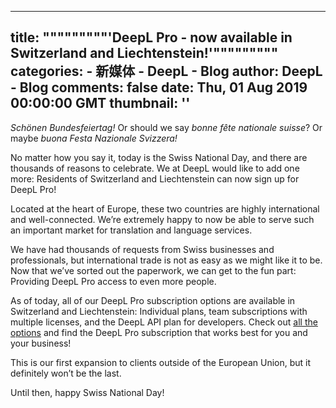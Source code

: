 
---
title: """""""""'DeepL Pro - now available in Switzerland and Liechtenstein!'"""""""""
categories: 
    - 新媒体
    - DeepL - Blog
author: DeepL - Blog
comments: false
date: Thu, 01 Aug 2019 00:00:00 GMT
thumbnail: ''
---

<div>   
<p>     <i>Schönen Bundesfeiertag!</i> Or should we say <i>bonne fête nationale suisse</i>? Or maybe <i>buona Festa Nazionale Svizzera!</i>     </p>     <p>     No matter how you say it, today is the Swiss National Day, and there are thousands of reasons to celebrate. We at DeepL would like to add one more: Residents of Switzerland and Liechtenstein can now sign up for DeepL Pro!     </p>     <p>     Located at the heart of Europe, these two countries are highly international and well-connected. We’re extremely happy to now be able to serve such an important market for translation and language services.     </p>     <p>     We have had thousands of requests from Swiss businesses and professionals, but international trade is not as easy as we might like it to be. Now that we’ve sorted out the paperwork, we can get to the fun part: Providing DeepL Pro access to even more people.     </p>     <p>     As of today, all of our DeepL Pro subscription options are available in Switzerland and Liechtenstein: Individual plans, team subscriptions with multiple licenses, and the DeepL API plan for developers. Check out <a href="https://www.deepl.com/pro.html#pricing">all the options</a> and find the DeepL Pro subscription that works best for you and your business!     </p>     <p>     This is our first expansion to clients outside of the European Union, but it definitely won’t be the last.     </p>     <p>     Until then, happy Swiss National Day!     </p>  
</div>
            